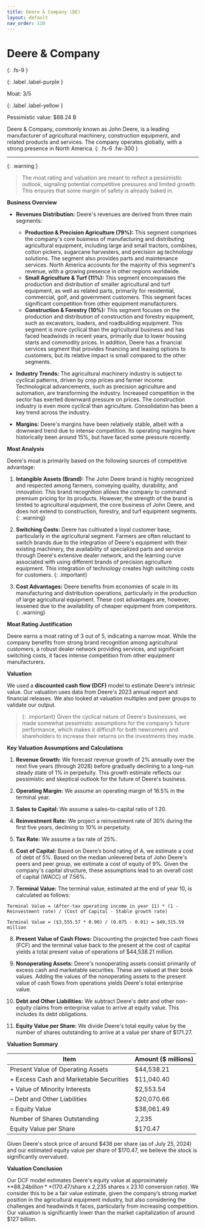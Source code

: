 ```yaml
---
title: Deere & Company (DE)
layout: default
nav_order: 110
---
```


# Deere & Company
{: .fs-9 }

{: .label .label-purple }

Moat: 3/5

{: .label .label-yellow }

Pessimistic value: $88.24 B

Deere & Company, commonly known as John Deere, is a leading manufacturer of agricultural machinery, construction equipment, and related products and services. The company operates globally, with a strong presence in North America.
{: .fs-6 .fw-300 }

---

{: .warning } 
>The moat rating and valuation are meant to reflect a pessimistic outlook, signaling potential competitive pressures and limited growth. This ensures that some margin of safety is already baked in.

**Business Overview**

* **Revenues Distribution:** Deere's revenues are derived from three main segments:
    * **Production & Precision Agriculture (79%):** This segment comprises the company's core business of manufacturing and distributing agricultural equipment, including large and small tractors, combines, cotton pickers, sugarcane harvesters, and precision ag technology solutions. The segment also provides parts and maintenance services. North America accounts for the majority of this segment's revenue, with a growing presence in other regions worldwide.
    * **Small Agriculture & Turf (11%):** This segment encompasses the production and distribution of smaller agricultural and turf equipment, as well as related parts, primarily for residential, commercial, golf, and government customers. This segment faces significant competition from other equipment manufacturers.
    * **Construction & Forestry (10%):** This segment focuses on the production and distribution of construction and forestry equipment, such as excavators, loaders, and roadbuilding equipment.  This segment is more cyclical than the agricultural business and has faced headwinds in recent years, primarily due to lower housing starts and commodity prices. In addition, Deere has a financial services segment that provides financing and leasing options to customers, but its relative impact is small compared to the other segments.

* **Industry Trends:** The agricultural machinery industry is subject to cyclical patterns, driven by crop prices and farmer income.  Technological advancements, such as precision agriculture and automation, are transforming the industry. Increased competition in the sector has exerted downward pressure on prices. The construction industry is even more cyclical than agriculture. Consolidation has been a key trend across the industry.

* **Margins:** Deere's margins have been relatively stable, albeit with a downward trend due to intense competition.  Its operating margins have historically been around 15%, but have faced some pressure recently.

**Moat Analysis**

Deere's moat is primarily based on the following sources of competitive advantage:

1. **Intangible Assets (Brand):**  The John Deere brand is highly recognized and respected among farmers, conveying quality, durability, and innovation.  This brand recognition allows the company to command premium pricing for its products. However, the strength of the brand is limited to agricultural equipment, the core business of John Deere, and does not extend to construction, forestry, and turf equipment segments. {: .warning}

2. **Switching Costs:** Deere has cultivated a loyal customer base, particularly in the agricultural segment.  Farmers are often reluctant to switch brands due to the integration of Deere's equipment with their existing machinery, the availability of specialized parts and service through Deere's extensive dealer network, and the learning curve associated with using different brands of precision agriculture equipment. This integration of technology creates high switching costs for customers. {: .important}

3. **Cost Advantages:** Deere benefits from economies of scale in its manufacturing and distribution operations, particularly in the production of large agricultural equipment.  These cost advantages are, however, lessened due to the availability of cheaper equipment from competitors. {: .warning}

**Moat Rating Justification**

Deere earns a moat rating of 3 out of 5, indicating a narrow moat. While the company benefits from strong brand recognition among agricultural customers, a robust dealer network providing services, and significant switching costs, it faces intense competition from other equipment manufacturers.

**Valuation**

We used a **discounted cash flow (DCF)** model to estimate Deere's intrinsic value. Our valuation uses data from Deere's 2023 annual report and financial releases.  We also looked at valuation multiples and peer groups to validate our output.

> {: .important}
> Given the cyclical nature of Deere's businesses, we made somewhat pessimistic assumptions for the company’s future performance, which makes it difficult for both newcomers and shareholders to increase their returns on the investments they made.

**Key Valuation Assumptions and Calculations**

1. **Revenue Growth:** We forecast revenue growth of 2% annually over the next five years (through 2028) before gradually declining to a long-run steady state of 1% in perpetuity. This growth estimate reflects our pessimistic and skeptical outlook for the future of Deere's business.

2. **Operating Margin:** We assume an operating margin of 16.5% in the terminal year.

3. **Sales to Capital:**  We assume a sales-to-capital ratio of 1.20.

4. **Reinvestment Rate:** We project a reinvestment rate of 30% during the first five years, declining to 10% in perpetuity.

5. **Tax Rate:**  We assume a tax rate of 25%.

6. **Cost of Capital:**  Based on Deere’s bond rating of A, we estimate a cost of debt of 5%. Based on the median unlevered beta of John Deere's peers and peer group, we estimate a cost of equity of 9%. Given the company's capital structure, these assumptions lead to an overall cost of capital (WACC) of 7.56%.

7. **Terminal Value:** The terminal value, estimated at the end of year 10, is calculated as follows:

```
Terminal Value = (After-tax operating income in year 11) * (1 - Reinvestment rate) / (Cost of Capital - Stable growth rate)

Terminal Value = ($3,555.57 * 0.90) / (0.075 - 0.01) = $49,315.59 million
```

8. **Present Value of Cash Flows:**  Discounting the projected free cash flows (FCF) and the terminal value back to the present at the cost of capital yields a total present value of operations of $44,538.21 million.

9. **Nonoperating Assets:** Deere's nonoperating assets consist primarily of excess cash and marketable securities. These are valued at their book values. Adding the values of the nonoperating assets to the present value of cash flows from operations yields Deere's total enterprise value.

10. **Debt and Other Liabilities:**  We subtract Deere's debt and other non-equity claims from enterprise value to arrive at equity value.  This includes its debt obligations.

11. **Equity Value per Share:** We divide Deere's total equity value by the number of shares outstanding to arrive at a value per share of $171.27.

**Valuation Summary**

| Item | Amount ($ millions) |
|---|---|
| Present Value of Operating Assets | $44,538.21 |
| + Excess Cash and Marketable Securities | $11,040.40 |
| + Value of Minority Interests | $2,553.54 |
| – Debt and Other Liabilities | $20,070.66 |
| = Equity Value | $38,061.49 |
| Number of Shares Outstanding | 2,235 |
| Equity Value per Share | $170.47 |

Given Deere's stock price of around $438 per share (as of July 25, 2024) and our estimated equity value per share of $170.47, we believe the stock is significantly overvalued.

**Valuation Conclusion**

Our DCF model estimates Deere's equity value at approximately **$88.24 billion** ($170.47/share x 2,235 shares x 23.10 conversion ratio). We consider this to be a fair value estimate, given the company’s strong market position in the agricultural equipment industry, but also considering the challenges and headwinds it faces, particularly from increasing competition. Our valuation is significantly lower than the market capitalization of around $127 billion.